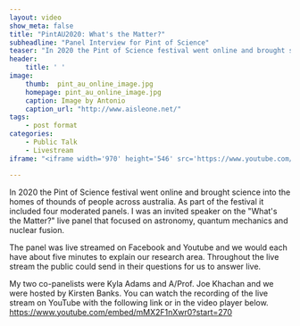 ```yaml
---
layout: video
show_meta: false
title: "PintAU2020: What's the Matter?"
subheadline: "Panel Interview for Pint of Science"
teaser: "In 2020 the Pint of Science festival went online and brought science into the homes of thounds of people across australia. As part of the festival it included four moderated panels. I was an invited speaker on the “What’s the Matter?” live panel that focused on astronomy, quantum mechanics and nuclear fusion."
header:
    title: ' '
image:
    thumb:  pint_au_online_image.jpg
    homepage: pint_au_online_image.jpg
    caption: Image by Antonio
    caption_url: "http://www.aisleone.net/"
tags:
    - post format
categories:
    - Public Talk
    - Livestream
iframe: "<iframe width='970' height='546' src='https://www.youtube.com/embed/mMX2F1nXwr0?start=270' frameborder='0' allowfullscreen></iframe>"

---
```


In 2020 the Pint of Science festival went online and brought science into the homes of thounds of people across australia.
As part of the festival it included four moderated panels. 
I was an invited speaker on the "What's the Matter?" live panel that focused on astronomy, quantum mechanics and nuclear fusion.

The panel was live streamed on Facebook and Youtube and we would each have about five minutes to explain our research area.
Throughout the live stream the public could send in their questions for us to answer live.

My two co-panelists were Kyla Adams and A/Prof. Joe Khachan and we were hosted by Kirsten Banks. You can watch the recording of the live stream on YouTube with the following link or in the video player below. <a href="https://www.youtube.com/embed/mMX2F1nXwr0?start=270">https://www.youtube.com/embed/mMX2F1nXwr0?start=270</a>


